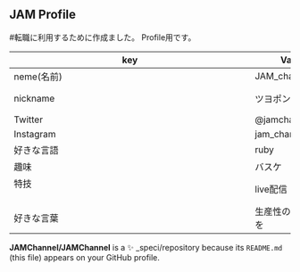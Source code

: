 
## JAM Profile

#転職に利用するために作成ました。
Profile用です。



| key         | Value                | Options       |
| ------------------ | ------------------- | ----------------------- |
| neme(名前)          | JAM_channel        | 　　　　　　　　　　　　　　　　　　　　　　　             |
| nickname           | ツヨポン              | JAMさんでもOK 　　　　　　　　　　　　　　　　　　　　　　　　　|
| Twitter            |@jamchannel3 　       |                          |
| Instagram　　　　　　　　　　　　　　　　　　　　　| jam_channel0703    |                          |
| 好きな言語         　　　　　| ruby              |                          |
| 趣味          　　　　　　　　　　　　　| バスケ             | ミドルシュートが以上に得意      |
| 特技   　　　　　　　　　　　　　　　　　　　　　　　　　　| live配信           | 17liveで活動中             |
| 好きな言葉     　　　　　　　　　　　　| 生産性のある日々を   | マンガ：あひるの空参照            |





<!-- <a href="https://github.com/anuraghazra/github-readme-stats">
  <img align="left" src="https://github-readme-stats.vercel.app/api?username=RyujiOdaJP&show_icons=true&theme=cobalt" />
</a>
<a href="https://github.com/anuraghazra/github-readme-stats">
  <img align="left" src="https://github-readme-stats.vercel.app/api/top-langs/?username=RyujiOdaJP&theme=cobalt" />
</a>

<a href="https://github.com/RyujiOdaJP" target="_blank">
  <img src="https://grass-graph.moshimo.works/images/RyujiOdaJP.png?rotate=0">
</a>
<!-- -->
**JAMChannel/JAMChannel** is a ✨ _speci/repository because its `README.md` (this file) appears on your GitHub profile.


